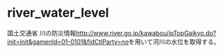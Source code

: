 # river_water_level
国土交通省 川の防災情報<http://www.river.go.jp/kawabou/ipTopGaikyo.do?init=init&gamenId=01-0101&fldCtlParty=no>を用いて河川の水位を取得する。

